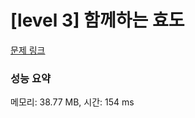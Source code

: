 # [level 3] 함께하는 효도

[문제 링크](https://softeer.ai/practice/7727) 

### 성능 요약

메모리: 38.77 MB, 시간: 154 ms
